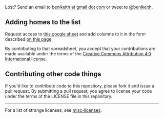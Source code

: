 Lost? Send an email to [benlkeith at gmail dot com](mailto:benlkeith@gmail.com) or tweet to [@benlkeith](https://twitter.com/intent/tweet/?text=@benlkeith+please+add+FACILITY+NAME+address+city+state+phone-number+to+the+sheet.+Thank+you!&hashtags=Harvey&related=TexasTribune,RivardReport,TheLensNOLA).

## Adding homes to the list

Request access to [this google sheet](https://docs.google.com/spreadsheets/d/1M0s6mW3SHWslazLE3w4GGLe40ONYbjvLCxibWDhMu2s/edit#gid=1) and add columns to it in the form described [on this page](https://github.com/benlk/harvey-senior-homes/issues/2).

By contributing to that spreadsheet, you accept that your contributions are made available under the terms of the [Creative Commons Attribution 4.0 International license](https://creativecommons.org/licenses/by/4.0/).

## Contributing other code things

If you'd like to contribute code to this repository, please fork it and issue a pull request. By submitting a pull request, you agree to license your code under the terms of the LICENSE file in this repository.

-----

For a list of strange licenses, see [misc-licenses](https://github.com/benlk/misc-licenses/).

